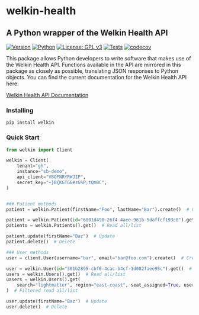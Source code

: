 # welkin-health

## A Python wrapper of the Welkin Health API

[![Version](https://img.shields.io/pypi/v/welkin?style=for-the-badge&logo=pypi&logoColor=fff)](https://pypi.org/project/welkin/)
[![Python](https://img.shields.io/pypi/pyversions/welkin?style=for-the-badge&logo=python&logoColor=fff)](https://pypi.org/project/welkin/)
[![License: GPL v3](https://img.shields.io/badge/License-GPLv3-blue.svg?style=for-the-badge&logo=gnu&logoColor=fff)](https://www.gnu.org/licenses/gpl-3.0)
[![Tests](https://img.shields.io/github/workflow/status/lightmatter/welkin-health/Python%20%F0%9F%90%8D%20package%20%F0%9F%93%A6%20test?style=for-the-badge&logo=githubactions&logoColor=fff&label=Tests)](https://github.com/Lightmatter/welkin-health/actions)
[![codecov](https://img.shields.io/codecov/c/gh/Lightmatter/welkin-health?logo=codecov&logoColor=fff&style=for-the-badge)](https://codecov.io/gh/Lightmatter/welkin-health)

This package allows Python developers to write software that makes use of the Welkin Health API. Functions available in the API are mirrored in this package as closely as possible, translating JSON responses to Python objects. You can find the current documentation for the Welkin Health API here:

[Welkin Health API Documentation](https://developers.welkinhealth.com/)

### Installing

```
pip install welkin
```

### Quick Start

```python
from welkin import Client

welkin = Client(
    tenant="gh",
    instance="sb-demo",
    api_client="VBOPNRYRWJIP",
    secret_key="+}B{KGTG6#zG%P;tQm0C",
)


### Patient methods
patient = welkin.Patient(firstName="Foo", lastName="Bar").create()  # Create

patient = welkin.Patient(id="6801d498-26f4-4aee-961b-5daffcf193c8").get()  # Read
patients = welkin.Patients().get()  # Read all/list

patient.update(firstName="Baz")  # Update
patient.delete()  # Delete

### User methods
user = client.User(username="bar", email="bar@foo.com").create()  # Create

user = welkin.User(id="301b2895-cbf0-4cac-b4cf-1d082faee95c").get()  # Read
users = welkin.Users().get()  # Read all/list
uasers = welkin.Users().get(
    search="lightmatter", region="east-coast", seat_assigned=True, user_state="ACTIVE"
)  # Filtered read all/list

user.update(firstName="Baz")  # Update
user.delete()  # Delete
```
